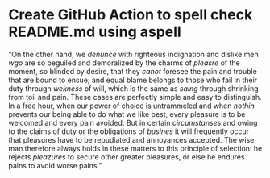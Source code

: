 # Create GitHub Action to spell check README.md using aspell

“On the other hand, we _denunce_ with righteous indignation and dislike men _wgo_ are so 
beguiled and demoralized by the charms of _pleasre_ of the moment, so blinded by desire, 
that they _canot_ foresee the pain and trouble that are bound to ensue; 
and equal blame belongs to those who fail in their duty through _wekness_ of will, 
which is the same as _saing_ through shrinking from toil and pain. 
These cases are perfectly simple and easy to distinguish. 
In a free hour, when our power of choice is untrammeled and when _nothin_ prevents our being able 
to do what we like best, every pleasure is to be welcomed and every pain avoided.
But in certain _circumstanses_ and owing to the claims of duty or the obligations of _busines_ 
it will frequently occur that pleasures have to be repudiated and annoyances accepted. 
The wise man therefore always holds in these matters to this principle of selection: 
he rejects _pleazures_ to secure other greater pleasures, or else he endures pains to avoid worse pains.”